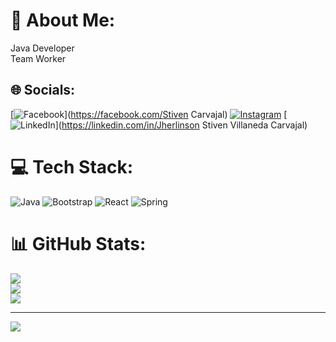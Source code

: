 # 💫 About Me:
Java Developer<br>Team Worker<br>


## 🌐 Socials:
[![Facebook](https://img.shields.io/badge/Facebook-%231877F2.svg?logo=Facebook&logoColor=white)](https://facebook.com/Stiven Carvajal) [![Instagram](https://img.shields.io/badge/Instagram-%23E4405F.svg?logo=Instagram&logoColor=white)](https://instagram.com/stiven_carvajal22) [![LinkedIn](https://img.shields.io/badge/LinkedIn-%230077B5.svg?logo=linkedin&logoColor=white)](https://linkedin.com/in/Jherlinson Stiven Villaneda Carvajal) 

# 💻 Tech Stack:
![Java](https://img.shields.io/badge/java-%23ED8B00.svg?style=for-the-badge&logo=openjdk&logoColor=white) ![Bootstrap](https://img.shields.io/badge/bootstrap-%238511FA.svg?style=for-the-badge&logo=bootstrap&logoColor=white) ![React](https://img.shields.io/badge/react-%2320232a.svg?style=for-the-badge&logo=react&logoColor=%2361DAFB) ![Spring](https://img.shields.io/badge/spring-%236DB33F.svg?style=for-the-badge&logo=spring&logoColor=white)
# 📊 GitHub Stats:
![](https://github-readme-stats.vercel.app/api?username=JherlinsonVillaneda&theme=gruvbox&hide_border=false&include_all_commits=false&count_private=false)<br/>
![](https://github-readme-streak-stats.herokuapp.com/?user=JherlinsonVillaneda&theme=gruvbox&hide_border=false)<br/>
![](https://github-readme-stats.vercel.app/api/top-langs/?username=JherlinsonVillaneda&theme=gruvbox&hide_border=false&include_all_commits=false&count_private=false&layout=compact)

---
[![](https://visitcount.itsvg.in/api?id=JherlinsonVillaneda&icon=0&color=0)](https://visitcount.itsvg.in)

<!-- Proudly created with GPRM ( https://gprm.itsvg.in ) -->
